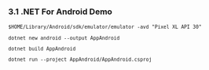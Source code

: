 ### 3.1 .NET For Android Demo

<small>

```
$HOME/Library/Android/sdk/emulator/emulator -avd "Pixel_XL_API_30"
```

```
dotnet new android --output AppAndroid 

dotnet build AppAndroid  

dotnet run --project AppAndroid/AppAndroid.csproj  
```

</small>